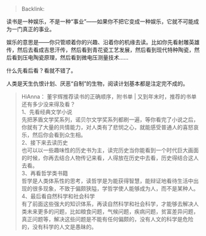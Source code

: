 > Backlink: 

读书是一种娱乐，不是一种“事业”——如果你不把它变成一种娱乐，它就不可能成为一门真正的事业。  
  
娱乐的意思是——你只管顺着你的兴趣、沿着你的机缘去读。比如你先看射雕英雄传，然后去看成吉思汗传，然后看到青花瓷工艺发展，然后看到现代特种陶瓷，然后看到压电陶瓷原理，然后看到微电压测量技术……  
  
什么先看后看？看就不错了。  
  
人类是天生仇恨计划、厌恶“自制”的生物，阅读计划基本都是注定完不成的。

>HiAnna：
>董宇辉推荐读书的正确顺序，附书单 | 又到年末时，推荐的书单还有多少没来得及看？  
  1、先看经典文学小说  
  先把茅盾文学奖系列，诺贝尔文学奖系列都刷一遍，等你看完了小说之后，你就有了大量的共情能力，对人类有了悲悯之心，就能感受普通人的喜怒哀乐，然后你会看到众生相。  
2、接下来去读历史  
也可以以一些趣味性的历史书为主，读完历史当你能看到一个时代巨大画面的时候，你再去结合人物传记来看，人得放在历史中去看，历史得结合这人去看。  
3、再看哲学类书籍  
哲学是人类体系性的思考，读哲学是为能获得智慧，能辩证地看待生活中出现的很多现象，不致于偏颇狭隘，学哲学使人能够成为人，而不是某种人。  
4、最后看自然科学和社会科学  
有了前面这些强大的知识体系，再读自然科学和社会科学，才能够去解决人类未来更多的问题，比如粮食问题，气候问题，疾病问题，贫富差异问题，真正问题等，解决这些问题是不能有任何偏颇的，没有人文的科学是危险的，没有科学的人文是愚昧的。

